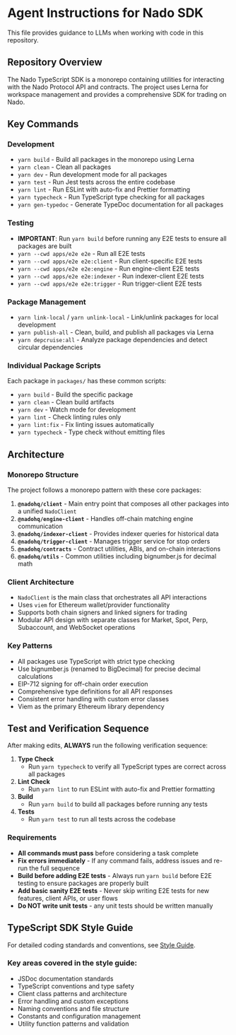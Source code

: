 # Agent Instructions for Nado SDK

This file provides guidance to LLMs when working with code in this repository.

## Repository Overview

The Nado TypeScript SDK is a monorepo containing utilities for interacting with the Nado Protocol API and contracts. The
project uses Lerna for workspace management and provides a comprehensive SDK for trading on Nado.

## Key Commands

### Development

- `yarn build` - Build all packages in the monorepo using Lerna
- `yarn clean` - Clean all packages
- `yarn dev` - Run development mode for all packages
- `yarn test` - Run Jest tests across the entire codebase
- `yarn lint` - Run ESLint with auto-fix and Prettier formatting
- `yarn typecheck` - Run TypeScript type checking for all packages
- `yarn gen-typedoc` - Generate TypeDoc documentation for all packages

### Testing

- **IMPORTANT**: Run `yarn build` before running any E2E tests to ensure all packages are built
- `yarn --cwd apps/e2e e2e` - Run all E2E tests
- `yarn --cwd apps/e2e e2e:client` - Run client-specific E2E tests
- `yarn --cwd apps/e2e e2e:engine` - Run engine-client E2E tests
- `yarn --cwd apps/e2e e2e:indexer` - Run indexer-client E2E tests
- `yarn --cwd apps/e2e e2e:trigger` - Run trigger-client E2E tests

### Package Management

- `yarn link-local` / `yarn unlink-local` - Link/unlink packages for local development
- `yarn publish-all` - Clean, build, and publish all packages via Lerna
- `yarn depcruise:all` - Analyze package dependencies and detect circular dependencies

### Individual Package Scripts

Each package in `packages/` has these common scripts:

- `yarn build` - Build the specific package
- `yarn clean` - Clean build artifacts
- `yarn dev` - Watch mode for development
- `yarn lint` - Check linting rules only
- `yarn lint:fix` - Fix linting issues automatically
- `yarn typecheck` - Type check without emitting files

## Architecture

### Monorepo Structure

The project follows a monorepo pattern with these core packages:

1. **`@nadohq/client`** - Main entry point that composes all other packages into a unified `NadoClient`
2. **`@nadohq/engine-client`** - Handles off-chain matching engine communication
3. **`@nadohq/indexer-client`** - Provides indexer queries for historical data
4. **`@nadohq/trigger-client`** - Manages trigger service for stop orders
5. **`@nadohq/contracts`** - Contract utilities, ABIs, and on-chain interactions
6. **`@nadohq/utils`** - Common utilities including bignumber.js for decimal math

### Client Architecture

- `NadoClient` is the main class that orchestrates all API interactions
- Uses `viem` for Ethereum wallet/provider functionality
- Supports both chain signers and linked signers for trading
- Modular API design with separate classes for Market, Spot, Perp, Subaccount, and WebSocket operations

### Key Patterns

- All packages use TypeScript with strict type checking
- Use bignumber.js (renamed to BigDecimal) for precise decimal calculations
- EIP-712 signing for off-chain order execution
- Comprehensive type definitions for all API responses
- Consistent error handling with custom error classes
- Viem as the primary Ethereum library dependency

## Test and Verification Sequence

After making edits, **ALWAYS** run the following verification sequence:

1. **Type Check**
    - Run `yarn typecheck` to verify all TypeScript types are correct across all packages
2. **Lint Check**
    - Run `yarn lint` to run ESLint with auto-fix and Prettier formatting
3. **Build**
    - Run `yarn build` to build all packages before running any tests
4. **Tests**
    - Run `yarn test` to run all tests across the codebase

### Requirements

- **All commands must pass** before considering a task complete
- **Fix errors immediately** - If any command fails, address issues and re-run the full sequence
- **Build before adding E2E tests** - Always run `yarn build` before E2E testing to ensure packages are properly built
- **Add basic sanity E2E tests** - Never skip writing E2E tests for new features, client APIs, or user flows
- **Do NOT write unit tests** - any unit tests should be written manually

## TypeScript SDK Style Guide

For detailed coding standards and conventions, see [Style Guide](./docs/STYLEGUIDE.md).

### Key areas covered in the style guide:

- JSDoc documentation standards
- TypeScript conventions and type safety
- Client class patterns and architecture
- Error handling and custom exceptions
- Naming conventions and file structure
- Constants and configuration management
- Utility function patterns and validation

